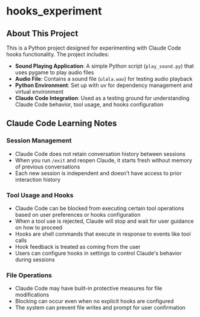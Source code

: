# hooks_experiment

## About This Project

This is a Python project designed for experimenting with Claude Code hooks functionality. The project includes:

- **Sound Playing Application**: A simple Python script (`play_sound.py`) that uses pygame to play audio files
- **Audio File**: Contains a sound file (`ulala.wav`) for testing audio playback
- **Python Environment**: Set up with uv for dependency management and virtual environment
- **Claude Code Integration**: Used as a testing ground for understanding Claude Code behavior, tool usage, and hooks configuration

## Claude Code Learning Notes

### Session Management
- Claude Code does not retain conversation history between sessions
- When you run `/exit` and reopen Claude, it starts fresh without memory of previous conversations
- Each new session is independent and doesn't have access to prior interaction history

### Tool Usage and Hooks
- Claude Code can be blocked from executing certain tool operations based on user preferences or hooks configuration
- When a tool use is rejected, Claude will stop and wait for user guidance on how to proceed
- Hooks are shell commands that execute in response to events like tool calls
- Hook feedback is treated as coming from the user
- Users can configure hooks in settings to control Claude's behavior during sessions

### File Operations
- Claude Code may have built-in protective measures for file modifications
- Blocking can occur even when no explicit hooks are configured
- The system can prevent file writes and prompt for user confirmation